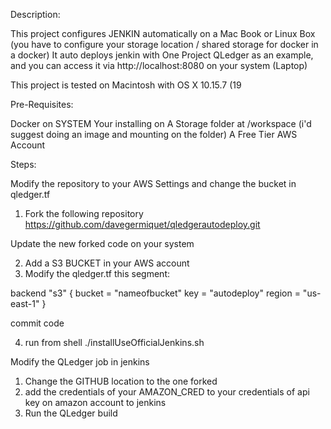 Description:

This project configures JENKIN automatically on a Mac Book or Linux Box (you have to configure your storage location / shared storage for docker in a docker)
It auto deploys jenkin with One Project QLedger as an example, and you can access it via http://localhost:8080 on your system (Laptop)

This project is tested on Macintosh with OS X 10.15.7 (19


Pre-Requisites:

Docker on SYSTEM Your installing on
A Storage folder at /workspace (i'd suggest doing an image and mounting on the folder)
A Free Tier AWS Account

Steps:

Modify the repository to your AWS Settings and change the bucket in qledger.tf


1. Fork the following repository 
https://github.com/davegermiquet/qledgerautodeploy.git

Update the new forked code on your system 

2. Add a S3 BUCKET in your AWS account
3. Modify the qledger.tf this segment:

 backend "s3" {
    bucket = "nameofbucket"
    key    = "autodeploy"
    region = "us-east-1"
}

commit code

4. run from shell ./installUseOfficialJenkins.sh

Modify the QLedger job in jenkins

1. Change the GITHUB location to the one forked
2. add the credentials of your AMAZON_CRED to your credentials of api key on amazon account to jenkins
3. Run the QLedger build



